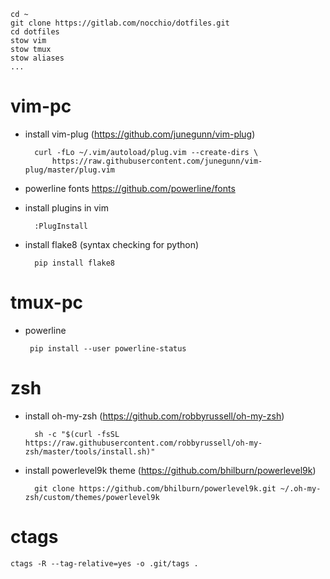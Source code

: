 ```
cd ~
git clone https://gitlab.com/nocchio/dotfiles.git
cd dotfiles
stow vim
stow tmux
stow aliases
...
```

vim-pc
=====
* install vim-plug (https://github.com/junegunn/vim-plug)  

        curl -fLo ~/.vim/autoload/plug.vim --create-dirs \
            https://raw.githubusercontent.com/junegunn/vim-plug/master/plug.vim


* powerline fonts https://github.com/powerline/fonts  
* install plugins in vim

        :PlugInstall

* install flake8 (syntax checking for python)

        pip install flake8


tmux-pc
=====
*  powerline  

        pip install --user powerline-status


zsh
=====
* install oh-my-zsh (https://github.com/robbyrussell/oh-my-zsh)  

        sh -c "$(curl -fsSL https://raw.githubusercontent.com/robbyrussell/oh-my-zsh/master/tools/install.sh)"

* install powerlevel9k theme (https://github.com/bhilburn/powerlevel9k)  

        git clone https://github.com/bhilburn/powerlevel9k.git ~/.oh-my-zsh/custom/themes/powerlevel9k


ctags
=====

    ctags -R --tag-relative=yes -o .git/tags .


